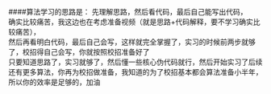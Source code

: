 ####算法学习的思路是：
先理解思路，然后看代码，最后自己能写出代码，  
确实比较痛苦，我这边也在考虑准备视频（就是思路+代码解释，要不学习确实比较痛苦），  
然后再看明白代码，最后自己会写，这样就完全掌握了，实习的时候前两步就够了，校招得自己会写，你就按照校招准备好了  
只要知道思路了，实习就够了，然后懂一些核心伪代码就行，然后开始实习了后续还有更多算法，你再为校招做准备，我知道的为了校招基本都会算法准备小半年，所以你的效率是足够的，加油  